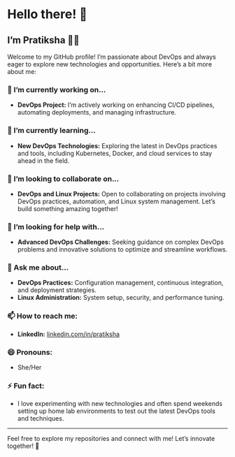 # Hello there! 👋

## I’m Pratiksha 👩‍💻
Welcome to my GitHub profile! I’m passionate about DevOps and always eager to explore new technologies and opportunities. Here’s a bit more about me:

### 🔭 I’m currently working on...
- **DevOps Project:** I’m actively working on enhancing CI/CD pipelines, automating deployments, and managing infrastructure. 

### 🌱 I’m currently learning...
- **New DevOps Technologies:** Exploring the latest in DevOps practices and tools, including Kubernetes, Docker, and cloud services to stay ahead in the field.

### 👯 I’m looking to collaborate on...
- **DevOps and Linux Projects:** Open to collaborating on projects involving DevOps practices, automation, and Linux system management. Let’s build something amazing together!

### 🤔 I’m looking for help with...
- **Advanced DevOps Challenges:** Seeking guidance on complex DevOps problems and innovative solutions to optimize and streamline workflows.

### 💬 Ask me about...
- **DevOps Practices:** Configuration management, continuous integration, and deployment strategies.
- **Linux Administration:** System setup, security, and performance tuning.

### 📫 How to reach me:
- **LinkedIn:** [linkedin.com/in/pratiksha](https://linkedin.com/in/pratiksha)

### 😄 Pronouns:
- She/Her

### ⚡ Fun fact:
- I love experimenting with new technologies and often spend weekends setting up home lab environments to test out the latest DevOps tools and techniques.

---

Feel free to explore my repositories and connect with me! Let’s innovate together! 🚀
